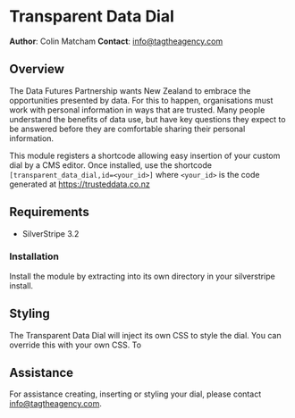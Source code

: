 # Transparent Data Dial

**Author**: Colin Matcham
**Contact**: info@tagtheagency.com

## Overview

The Data Futures Partnership wants New Zealand to embrace the opportunities presented by data. For this to happen, organisations must work with personal information in ways that are trusted. Many people understand the benefits of data use, but have key questions they expect to be answered before they are comfortable sharing their personal information. 

This module registers a shortcode allowing easy insertion of your custom dial by a CMS editor.  Once installed, use the shortcode
`[transparent_data_dial,id=<your_id>]` where `<your_id>` is the code generated at https://trusteddata.co.nz

## Requirements

 * SilverStripe 3.2


### Installation

Install the module by extracting into its own directory in your silverstripe install.

## Styling

The Transparent Data Dial will inject its own CSS to style the dial.  You can override this with your own CSS.  To

## Assistance

For assistance creating, inserting or styling your dial, please contact info@tagtheagency.com.